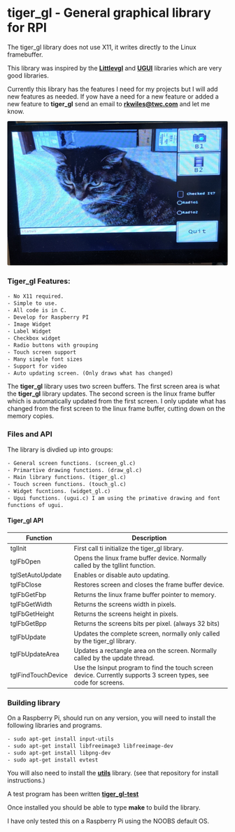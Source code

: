 
# tiger_gl - General graphical library for RPI

The tiger_gl library does not use X11, it writes directly to the Linux framebuffer.

This library was inspired by the **[Littlevgl](https://github.com/littlevgl)** and **[UGUI](https://github.com/achimdoebler/UGUI)** libraries which are very good libraries.

Currently this library has the features I need for my projects but I will add new features as needed.  If yow have a need for a new feature or added a new feature to **tiger_gl** send an email to **rkwiles@twc.com** and let me know.

![Image of Tiger_gl](images/tiger_gl.png)

### Tiger_gl Features:

	- No X11 required.
	- Simple to use.
	- All code is in C.
	- Develop for Raspberry PI
	- Image Widget
	- Label Widget
	- Checkbox widget
	- Radio buttons with grouping
	- Touch screen support
	- Many simple font sizes
	- Support for video
	- Auto updating screen. (Only draws what has changed)

The **tiger_gl** library uses two screen buffers. The first screen area is what the **tiger_gl** library updates.  The second screen is the linux frame buffer which is automatically updated from the first screen.  I only update what has changed from the first screen to the linux frame buffer, cutting down on the memory copies.


### Files and API

The library is divdied up into groups:

	- General screen functions. (screen_gl.c)
	- Primartive drawing functions. (draw_gl.c)
	- Main library functions. (tiger_gl.c)
	- Touch screen functions. (touch_gl.c)
	- Widget fucntions. (widget_gl.c)
	- Ugui functions. (ugui.c) I am using the primative drawing and font functions of ugui.

#### Tiger_gl API

Function | Description
-------- | -----------
tglInit | First call ti initialize the tiger_gl library.
tglFbOpen | Opens the linux frame buffer device.  Normally called by the tglIint function.
tglSetAutoUpdate | Enables or disable auto updating.
tglFbClose | Restores screen and closes the frame buffer device.
tglFbGetFbp | Returns the linux frame buffer pointer to memory.
tglFbGetWidth | Returns the screens width in pixels.
tglFbGetHeight | Returns the screens height in pixels.
tglFbGetBpp | Returns the screens bits per pixel. (always 32 bits)
tglFbUpdate | Updates the complete screen, normally only called by the tiger_gl library.
tglFbUpdateArea | Updates a rectangle area on the screen. Normally called by the update thread.
tglFindTouchDevice | Use the lsinput program to find the touch screen device.  Currently supports 3 screen types, see code for screens.

### Building library

On a Raspberry Pi, should run on any version, you will need to install the following libraries and programs.

	- sudo apt-get install input-utils
	- sudo apt-get install libfreeimage3 libfreeimage-dev
	- sudo apt-get install libpng-dev
	- sudo apt-get install evtest

You will also need to install the **[utils](https://github.com/tigerkelly/utils)** library.  (see that repository for install instructions.)

A test program has been written **[tiger_gl-test](https://github.com/tigerkelly/tiger_gl-test)**

Once installed you should be able to type **make** to build the library.

I have only tested this on a Raspberry Pi using the NOOBS default OS.
